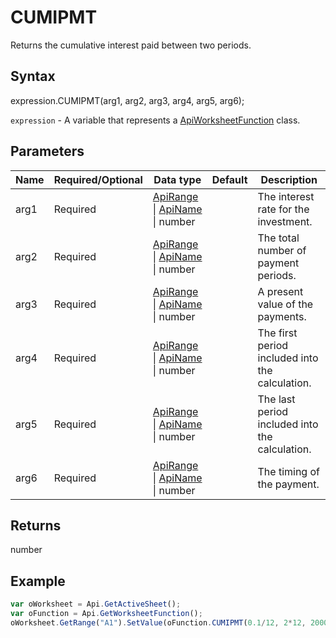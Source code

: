 # CUMIPMT

Returns the cumulative interest paid between two periods.

## Syntax

expression.CUMIPMT(arg1, arg2, arg3, arg4, arg5, arg6);

`expression` - A variable that represents a [ApiWorksheetFunction](../ApiWorksheetFunction.md) class.

## Parameters

| **Name** | **Required/Optional** | **Data type** | **Default** | **Description** |
| ------------- | ------------- | ------------- | ------------- | ------------- |
| arg1 | Required | [ApiRange](../../ApiRange/ApiRange.md) &#124; [ApiName](../../ApiName/ApiName.md) &#124; number |  | The interest rate for the investment. |
| arg2 | Required | [ApiRange](../../ApiRange/ApiRange.md) &#124; [ApiName](../../ApiName/ApiName.md) &#124; number |  | The total number of payment periods. |
| arg3 | Required | [ApiRange](../../ApiRange/ApiRange.md) &#124; [ApiName](../../ApiName/ApiName.md) &#124; number |  | A present value of the payments. |
| arg4 | Required | [ApiRange](../../ApiRange/ApiRange.md) &#124; [ApiName](../../ApiName/ApiName.md) &#124; number |  | The first period included into the calculation. |
| arg5 | Required | [ApiRange](../../ApiRange/ApiRange.md) &#124; [ApiName](../../ApiName/ApiName.md) &#124; number |  | The last period included into the calculation. |
| arg6 | Required | [ApiRange](../../ApiRange/ApiRange.md) &#124; [ApiName](../../ApiName/ApiName.md) &#124; number |  | The timing of the payment. |

## Returns

number

## Example



```javascript
var oWorksheet = Api.GetActiveSheet();
var oFunction = Api.GetWorksheetFunction();
oWorksheet.GetRange("A1").SetValue(oFunction.CUMIPMT(0.1/12, 2*12, 2000, 1, 24, 0));
```
